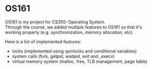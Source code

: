 # OS161

OS161 is my project for CS350: Operating System. <br>
Through the course, we added multiple features to OS161 so that it's working properly (e.g. synchronization, memory allocation, etc).

Here is a list of implemented features:
- locks (implemented using spinlocks and conditional variables)
- system calls (fork, getpid, waitpid, exit and _execv)
- virtual memory system (malloc, free, TLB management, page table)
